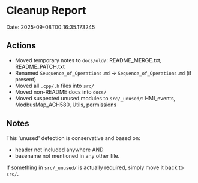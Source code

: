 # Cleanup Report

Date: 2025-09-08T00:16:35.173245

## Actions

- Moved temporary notes to `docs/old/`: README_MERGE.txt, README_PATCH.txt
- Renamed `Seuquence_of_Operations.md` → `Sequence_of_Operations.md` (if present)
- Moved all `.cpp/.h` files into `src/`
- Moved non-README docs into `docs/`
- Moved suspected unused modules to `src/_unused/`: HMI_events, ModbusMap_ACH580, Utils, permissions

## Notes

This 'unused' detection is conservative and based on:
- header not included anywhere AND
- basename not mentioned in any other file.

If something in `src/_unused/` is actually required, simply move it back to `src/`.
